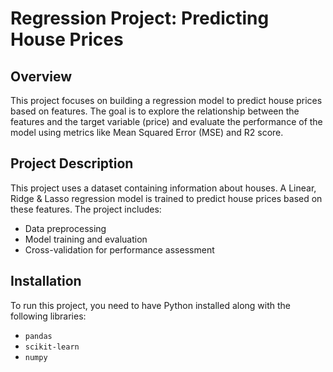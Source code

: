 # Regression Project: Predicting House Prices

## Overview
This project focuses on building a regression model to predict house prices based on features. The goal is to explore the relationship between the features and the target variable (price) and evaluate the performance of the model using metrics like Mean Squared Error (MSE) and R2 score.

## Project Description
This project uses a dataset containing information about houses. A Linear, Ridge & Lasso regression model is trained to predict house prices based on these features. The project includes:
- Data preprocessing
- Model training and evaluation
- Cross-validation for performance assessment

## Installation
To run this project, you need to have Python installed along with the following libraries:
- `pandas`
- `scikit-learn`
- `numpy`
